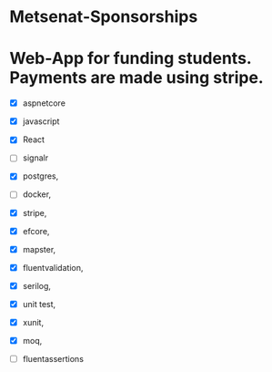 # Metsenat-Sponsorships
# Web-App for funding students. Payments are made using stripe.

- [x] aspnetcore
- [x] javascript
- [x] React 
- [ ] signalr
- [x] postgres,
- [ ] docker,
- [x] stripe,
- [x] efcore,
- [x] mapster,
- [x] fluentvalidation,
- [x] serilog,

- [x] unit test,
- [x] xunit,
- [x] moq,
- [ ] fluentassertions 
